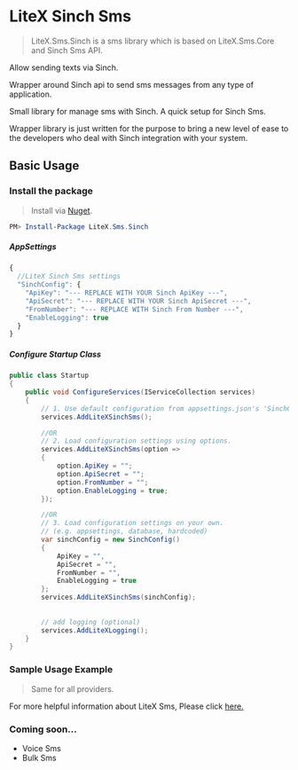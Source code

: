 
# LiteX Sinch Sms
> LiteX.Sms.Sinch is a sms library which is based on LiteX.Sms.Core and Sinch Sms API.
      
Allow sending texts via Sinch.
      
Wrapper around Sinch api to send sms messages from any type of application.

Small library for manage sms with Sinch. A quick setup for Sinch Sms.

Wrapper library is just written for the purpose to bring a new level of ease to the developers who deal with Sinch integration with your system.


## Basic Usage


### Install the package

> Install via [Nuget](https://www.nuget.org/packages/LiteX.Sms.Sinch/).

```Powershell
PM> Install-Package LiteX.Sms.Sinch
```

##### AppSettings
```js
{  
  //LiteX Sinch Sms settings
  "SinchConfig": {
    "ApiKey": "--- REPLACE WITH YOUR Sinch ApiKey ---",
    "ApiSecret": "--- REPLACE WITH YOUR Sinch ApiSecret ---",
    "FromNumber": "--- REPLACE WITH Sinch From Number ---",
    "EnableLogging": true
  }
}
```

##### Configure Startup Class
```cs
public class Startup
{
    public void ConfigureServices(IServiceCollection services)
    {
        // 1. Use default configuration from appsettings.json's 'SinchConfig'
        services.AddLiteXSinchSms();

        //OR
        // 2. Load configuration settings using options.
        services.AddLiteXSinchSms(option =>
        {
            option.ApiKey = "";
            option.ApiSecret = "";
            option.FromNumber = "";
            option.EnableLogging = true;
        });

        //OR
        // 3. Load configuration settings on your own.
        // (e.g. appsettings, database, hardcoded)
        var sinchConfig = new SinchConfig()
        {
            ApiKey = "",
            ApiSecret = "",
            FromNumber = "",
            EnableLogging = true
        };
        services.AddLiteXSinchSms(sinchConfig);
        
        
        // add logging (optional)
        services.AddLiteXLogging();
    }
}
```

### Sample Usage Example
> Same for all providers. 

For more helpful information about LiteX Sms, Please click [here.](https://github.com/a-patel/LiteXSms/blob/master/README.md#step-3--use-in-controller-or-business-layer-memo)


### Coming soon...
* Voice Sms
* Bulk Sms
